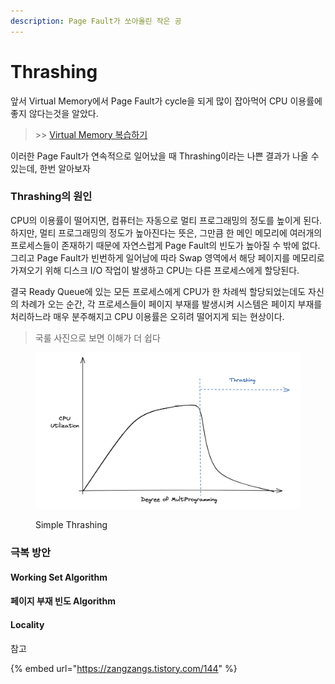 ```yaml
---
description: Page Fault가 쏘아올린 작은 공
---
```


# Thrashing

앞서 Virtual Memory에서 Page Fault가 cycle을 되게 많이 잡아먹어 CPU 이용률에 좋지 않다는것을 알았다.

> \>> [Virtual Memory 복습하기](https://gaepodong.gitbook.io/about-web/operating-system/virtual-memory)

이러한 Page Fault가 연속적으로 일어났을 때 Thrashing이라는 나쁜 결과가 나올 수 있는데, 한번 알아보자

### Thrashing의 원인

CPU의 이용률이 떨어지면, 컴퓨터는 자동으로 멀티 프로그래밍의 정도를 높이게 된다. 하지만, 멀티 프로그래밍의 정도가 높아진다는 뜻은, 그만큼 한 메인 메모리에 여러개의 프로세스들이 존재하기 때문에 자연스럽게 Page Fault의 빈도가 높아질 수 밖에 없다. 그리고 Page Fault가 빈번하게 일어남에 따라 Swap 영역에서 해당 페이지를 메모리로 가져오기 위해 디스크 I/O 작업이 발생하고 CPU는 다른 프로세스에게 할당된다.

결국 Ready Queue에 있는 모든 프로세스에게 CPU가 한 차례씩 할당되었는데도 자신의 차례가 오는 순간, 각 프로세스들이 페이지 부재를 발생시켜 시스템은 페이지 부재를 처리하느라 매우 분주해지고 CPU 이용률은 오히려 떨어지게 되는 현상이다.

> 국룰 사진으로 보면 이해가 더 쉽다

<figure><img src="../.gitbook/assets/image (1).png" alt=""><figcaption><p>Simple Thrashing</p></figcaption></figure>

### 극복 방안

#### Working Set Algorithm

#### 페이지 부재 빈도 Algorithm

#### Locality





참고

{% embed url="https://zangzangs.tistory.com/144" %}
